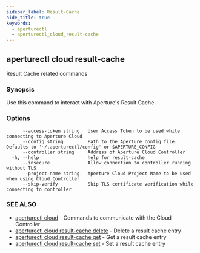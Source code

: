```yaml
---
sidebar_label: Result-Cache
hide_title: true
keywords:
  - aperturectl
  - aperturectl_cloud_result-cache
---
```


<!-- markdownlint-disable -->

## aperturectl cloud result-cache

Result Cache related commands

### Synopsis

Use this command to interact with Aperture's Result Cache.

### Options

```
      --access-token string   User Access Token to be used while connecting to Aperture Cloud
      --config string         Path to the Aperture config file. Defaults to '~/.aperturectl/config' or $APERTURE_CONFIG
      --controller string     Address of Aperture Cloud Controller
  -h, --help                  help for result-cache
      --insecure              Allow connection to controller running without TLS
      --project-name string   Aperture Cloud Project Name to be used when using Cloud Controller
      --skip-verify           Skip TLS certificate verification while connecting to controller
```

### SEE ALSO

- [aperturectl cloud](/reference/aperture-cli/aperturectl/cloud/cloud.md) - Commands to communicate with the Cloud Controller
- [aperturectl cloud result-cache delete](/reference/aperture-cli/aperturectl/cloud/result-cache/delete/delete.md) - Delete a result cache entry
- [aperturectl cloud result-cache get](/reference/aperture-cli/aperturectl/cloud/result-cache/get/get.md) - Get a result cache entry
- [aperturectl cloud result-cache set](/reference/aperture-cli/aperturectl/cloud/result-cache/set/set.md) - Set a result cache entry

